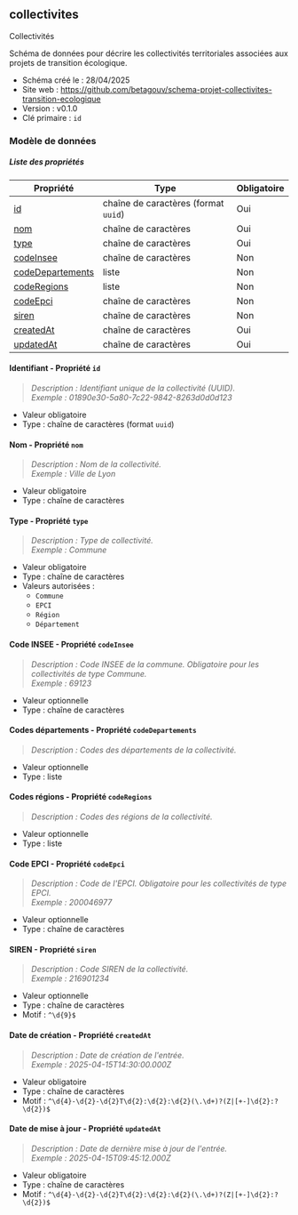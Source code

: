<MenuSchema />

## collectivites

Collectivités

Schéma de données pour décrire les collectivités territoriales associées aux projets de transition écologique.

- Schéma créé le : 28/04/2025
- Site web : https://github.com/betagouv/schema-projet-collectivites-transition-ecologique
- Version : v0.1.0
- Clé primaire : `id`

### Modèle de données


##### Liste des propriétés

| Propriété | Type | Obligatoire |
| -- | -- | -- |
| [id](#identifiant-propriete-id) | chaîne de caractères (format `uuid`) | Oui |
| [nom](#nom-propriete-nom) | chaîne de caractères  | Oui |
| [type](#type-propriete-type) | chaîne de caractères  | Oui |
| [codeInsee](#code-insee-propriete-codeinsee) | chaîne de caractères  | Non |
| [codeDepartements](#codes-departements-propriete-codedepartements) | liste  | Non |
| [codeRegions](#codes-regions-propriete-coderegions) | liste  | Non |
| [codeEpci](#code-epci-propriete-codeepci) | chaîne de caractères  | Non |
| [siren](#siren-propriete-siren) | chaîne de caractères  | Non |
| [createdAt](#date-de-creation-propriete-createdat) | chaîne de caractères  | Oui |
| [updatedAt](#date-de-mise-a-jour-propriete-updatedat) | chaîne de caractères  | Oui |

#### Identifiant - Propriété `id`

> *Description : Identifiant unique de la collectivité (UUID).*<br/>*Exemple : 01890e30-5a80-7c22-9842-8263d0d0d123*
- Valeur obligatoire
- Type : chaîne de caractères (format `uuid`)

#### Nom - Propriété `nom`

> *Description : Nom de la collectivité.*<br/>*Exemple : Ville de Lyon*
- Valeur obligatoire
- Type : chaîne de caractères

#### Type - Propriété `type`

> *Description : Type de collectivité.*<br/>*Exemple : Commune*
- Valeur obligatoire
- Type : chaîne de caractères
- Valeurs autorisées : 
    - `Commune`
    - `EPCI`
    - `Région`
    - `Département`

#### Code INSEE - Propriété `codeInsee`

> *Description : Code INSEE de la commune. Obligatoire pour les collectivités de type Commune.*<br/>*Exemple : 69123*
- Valeur optionnelle
- Type : chaîne de caractères

#### Codes départements - Propriété `codeDepartements`

> *Description : Codes des départements de la collectivité.*
- Valeur optionnelle
- Type : liste

#### Codes régions - Propriété `codeRegions`

> *Description : Codes des régions de la collectivité.*
- Valeur optionnelle
- Type : liste

#### Code EPCI - Propriété `codeEpci`

> *Description : Code de l'EPCI. Obligatoire pour les collectivités de type EPCI.*<br/>*Exemple : 200046977*
- Valeur optionnelle
- Type : chaîne de caractères

#### SIREN - Propriété `siren`

> *Description : Code SIREN de la collectivité.*<br/>*Exemple : 216901234*
- Valeur optionnelle
- Type : chaîne de caractères
- Motif : `^\d{9}$`

#### Date de création - Propriété `createdAt`

> *Description : Date de création de l'entrée.*<br/>*Exemple : 2025-04-15T14:30:00.000Z*
- Valeur obligatoire
- Type : chaîne de caractères
- Motif : `^\d{4}-\d{2}-\d{2}T\d{2}:\d{2}:\d{2}(\.\d+)?(Z|[+-]\d{2}:?\d{2})$`

#### Date de mise à jour - Propriété `updatedAt`

> *Description : Date de dernière mise à jour de l'entrée.*<br/>*Exemple : 2025-04-15T09:45:12.000Z*
- Valeur obligatoire
- Type : chaîne de caractères
- Motif : `^\d{4}-\d{2}-\d{2}T\d{2}:\d{2}:\d{2}(\.\d+)?(Z|[+-]\d{2}:?\d{2})$`
